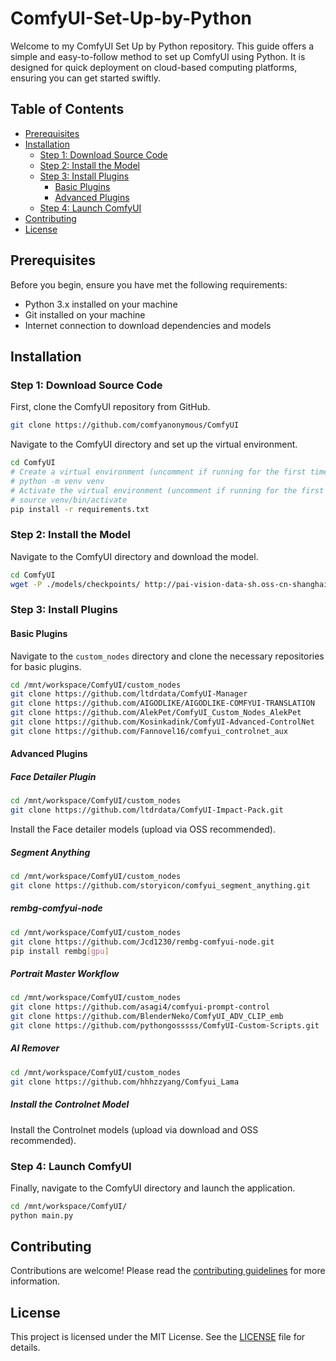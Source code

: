 # ComfyUI-Set-Up-by-Python

Welcome to my ComfyUI Set Up by Python repository. This guide offers a simple and easy-to-follow method to set up ComfyUI using Python. It is designed for quick deployment on cloud-based computing platforms, ensuring you can get started swiftly.

## Table of Contents

- [Prerequisites](#prerequisites)
- [Installation](#installation)
  - [Step 1: Download Source Code](#step-1-download-source-code)
  - [Step 2: Install the Model](#step-2-install-the-model)
  - [Step 3: Install Plugins](#step-3-install-plugins)
    - [Basic Plugins](#basic-plugins)
    - [Advanced Plugins](#advanced-plugins)
  - [Step 4: Launch ComfyUI](#step-4-launch-comfyui)
- [Contributing](#contributing)
- [License](#license)

## Prerequisites

Before you begin, ensure you have met the following requirements:
- Python 3.x installed on your machine
- Git installed on your machine
- Internet connection to download dependencies and models

## Installation

### Step 1: Download Source Code

First, clone the ComfyUI repository from GitHub.

```bash
git clone https://github.com/comfyanonymous/ComfyUI
```

Navigate to the ComfyUI directory and set up the virtual environment.

```bash
cd ComfyUI
# Create a virtual environment (uncomment if running for the first time)
# python -m venv venv
# Activate the virtual environment (uncomment if running for the first time)
# source venv/bin/activate
pip install -r requirements.txt
```

### Step 2: Install the Model

Navigate to the ComfyUI directory and download the model.

```bash
cd ComfyUI
wget -P ./models/checkpoints/ http://pai-vision-data-sh.oss-cn-shanghai.aliyuncs.com/aigc-data/sd_models/Counterfeit-V2.5_fp16.safetensors
```

### Step 3: Install Plugins

#### Basic Plugins

Navigate to the `custom_nodes` directory and clone the necessary repositories for basic plugins.

```bash
cd /mnt/workspace/ComfyUI/custom_nodes
git clone https://github.com/ltdrdata/ComfyUI-Manager
git clone https://github.com/AIGODLIKE/AIGODLIKE-COMFYUI-TRANSLATION
git clone https://github.com/AlekPet/ComfyUI_Custom_Nodes_AlekPet
git clone https://github.com/Kosinkadink/ComfyUI-Advanced-ControlNet
git clone https://github.com/Fannovel16/comfyui_controlnet_aux
```

#### Advanced Plugins

##### Face Detailer Plugin

```bash
cd /mnt/workspace/ComfyUI/custom_nodes
git clone https://github.com/ltdrdata/ComfyUI-Impact-Pack.git
```

Install the Face detailer models (upload via OSS recommended).

##### Segment Anything

```bash
cd /mnt/workspace/ComfyUI/custom_nodes
git clone https://github.com/storyicon/comfyui_segment_anything.git
```

##### rembg-comfyui-node

```bash
cd /mnt/workspace/ComfyUI/custom_nodes
git clone https://github.com/Jcd1230/rembg-comfyui-node.git
pip install rembg[gpu]
```

##### Portrait Master Workflow

```bash
cd /mnt/workspace/ComfyUI/custom_nodes
git clone https://github.com/asagi4/comfyui-prompt-control
git clone https://github.com/BlenderNeko/ComfyUI_ADV_CLIP_emb
git clone https://github.com/pythongosssss/ComfyUI-Custom-Scripts.git
```

##### AI Remover

```bash
cd /mnt/workspace/ComfyUI/custom_nodes
git clone https://github.com/hhhzzyang/Comfyui_Lama
```

##### Install the Controlnet Model

Install the Controlnet models (upload via download and OSS recommended).

### Step 4: Launch ComfyUI

Finally, navigate to the ComfyUI directory and launch the application.

```bash
cd /mnt/workspace/ComfyUI/
python main.py
```

## Contributing

Contributions are welcome! Please read the [contributing guidelines](CONTRIBUTING.md) for more information.

## License

This project is licensed under the MIT License. See the [LICENSE](LICENSE) file for details.
